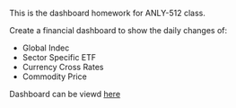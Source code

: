 This is the dashboard homework for ANLY-512 class.

Create a financial dashboard to show the daily changes of:
* Global Indec
* Sector Specific ETF
* Currency Cross Rates
* Commodity Price

Dashboard can be viewd [here](https://liangquanzhou.shinyapps.io/dashboard/)
